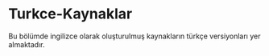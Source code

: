# Turkce-Kaynaklar
Bu bölümde ingilizce olarak oluşturulmuş kaynakların türkçe versiyonları yer almaktadır.
